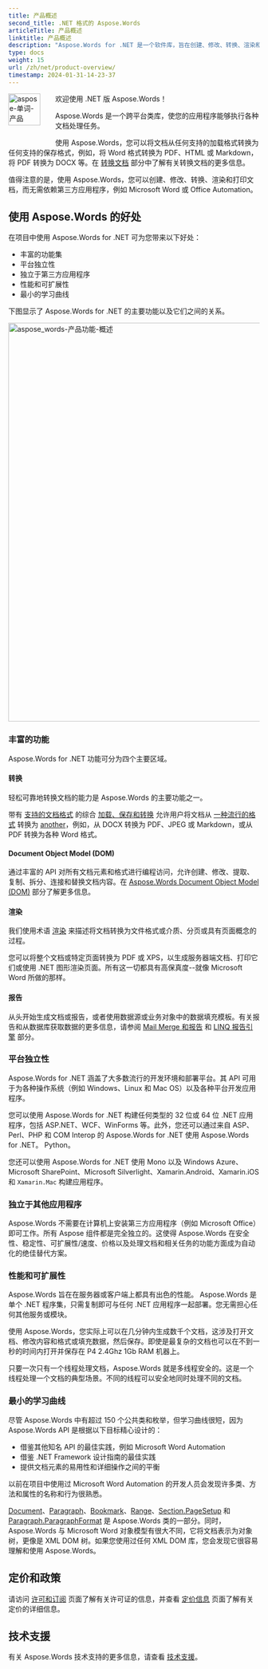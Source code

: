 ```yaml
---
title: 产品概述
second_title: .NET 格式的 Aspose.Words
articleTitle: 产品概述
linktitle: 产品概述
description: "Aspose.Words for .NET 是一个软件库，旨在创建、修改、转换、渲染和打印文档，而无需依赖任何其他软件。"
type: docs
weight: 15
url: /zh/net/product-overview/
timestamp: 2024-01-31-14-23-37
---
```


<img src="/words/net/product-overview/product-overview_1" alt="aspose-单词-产品" align="left" style="width:64px; margin: 0 30px 30px 0"/>

欢迎使用 .NET 版 Aspose.Words！

Aspose.Words 是一个跨平台类库，使您的应用程序能够执行各种文档处理任务。

使用 Aspose.Words，您可以将文档从任何支持的加载格式转换为任何支持的保存格式，例如，将 Word 格式转换为 PDF、HTML 或 Markdown，将 PDF 转换为 DOCX 等。在 [转换文档](/words/zh/net/convert-a-document/) 部分中了解有关转换文档的更多信息。

值得注意的是，使用 Aspose.Words，您可以创建、修改、转换、渲染和打印文档，而无需依赖第三方应用程序，例如 Microsoft Word 或 Office Automation。

## 使用 Aspose.Words 的好处

在项目中使用 Aspose.Words for .NET 可为您带来以下好处：

- 丰富的功能集
- 平台独立性
- 独立于第三方应用程序
- 性能和可扩展性
- 最小的学习曲线

下图显示了 Aspose.Words for .NET 的主要功能以及它们之间的关系。

<img src="/words/net/product-overview/aspose-words-product-features-overview.png" alt="aspose_words-产品功能-概述" style="width:800px"/>

### 丰富的功能

Aspose.Words for .NET 功能可分为四个主要区域。

#### 转换

轻松可靠地转换文档的能力是 Aspose.Words 的主要功能之一。

带有 [支持的文档格式](/words/zh/net/supported-document-formats/) 的综合 [加载、保存和转换](/words/zh/net/loading-saving-and-converting/) 允许用户将文档从 [一种流行的格式](https://reference.aspose.com/words/zh/net/aspose.words/loadformat/) 转换为 [another](https://reference.aspose.com/words/zh/net/aspose.words/saveformat/)，例如，从 DOCX 转换为 PDF、JPEG 或 Markdown，或从 PDF 转换为各种 Word 格式。

#### Document Object Model (DOM)

通过丰富的 API 对所有文档元素和格式进行编程访问，允许创建、修改、提取、复制、拆分、连接和替换文档内容。在 [Aspose.Words Document Object Model (DOM)](/words/zh/net/aspose-words-document-object-model/) 部分了解更多信息。

#### 渲染

我们使用术语 [渲染](/words/zh/net/rendering/) 来描述将文档转换为文件格式或介质、分页或具有页面概念的过程。

您可以将整个文档或特定页面转换为 PDF 或 XPS，以生成服务器端文档、打印它们或使用 .NET 图形渲染页面。所有这一切都具有高保真度--就像 Microsoft Word 所做的那样。

#### 报告

从头开始生成文档或报告，或者使用数据源或业务对象中的数据填充模板。有关报告和从数据库获取数据的更多信息，请参阅 [Mail Merge 和报告](/words/net/mail-merge-and-reporting/) 和 [LINQ 报告引擎](/words/net/linq-reporting-engine/) 部分。

### 平台独立性

Aspose.Words for .NET 涵盖了大多数流行的开发环境和部署平台。其 API 可用于为各种操作系统（例如 Windows、Linux 和 Mac OS）以及各种平台开发应用程序。

您可以使用 Aspose.Words for .NET 构建任何类型的 32 位或 64 位 .NET 应用程序，包括 ASP.NET、WCF、WinForms 等。此外，您还可以通过来自 ASP、Perl、PHP 和 COM Interop 的 Aspose.Words for .NET 使用 Aspose.Words for .NET。 Python。

您还可以使用 Aspose.Words for .NET 使用 Mono 以及 Windows Azure、Microsoft SharePoint、Microsoft Silverlight、Xamarin.Android、Xamarin.iOS 和 `Xamarin.Mac` 构建应用程序。

### 独立于其他应用程序

Aspose.Words 不需要在计算机上安装第三方应用程序（例如 Microsoft Office）即可工作。所有 Aspose 组件都是完全独立的。这使得 Aspose.Words 在安全性、稳定性、可扩展性/速度、价格以及处理文档和相关任务的功能方面成为自动化的绝佳替代方案。

### 性能和可扩展性

Aspose.Words 旨在在服务器或客户端上都具有出色的性能。 Aspose.Words 是单个 .NET 程序集，只需复制即可与任何 .NET 应用程序一起部署。您无需担心任何其他服务或模块。

使用 Aspose.Words，您实际上可以在几分钟内生成数千个文档，这涉及打开文档、修改内容和格式或填充数据，然后保存。即使是最复杂的文档也可以在不到一秒的时间内打开并保存在 P4 2.4Ghz 1Gb RAM 机器上。

只要一次只有一个线程处理文档，Aspose.Words 就是多线程安全的。这是一个线程处理一个文档的典型场景。不同的线程可以安全地同时处理不同的文档。

### 最小的学习曲线

尽管 Aspose.Words 中有超过 150 个公共类和枚举，但学习曲线很短，因为 Aspose.Words API 是根据以下目标精心设计的：

- 借鉴其他知名 API 的最佳实践，例如 Microsoft Word Automation
- 借鉴 .NET Framework 设计指南的最佳实践
- 提供文档元素的易用性和详细操作之间的平衡

以前在项目中使用过 Microsoft Word Automation 的开发人员会发现许多类、方法和属性的名称和行为很熟悉。

[Document](https://reference.aspose.com/words/zh/net/aspose.words/document/)、[Paragraph](https://reference.aspose.com/words/zh/net/aspose.words/paragraph/)、[Bookmark](https://reference.aspose.com/words/zh/net/aspose.words/bookmark/)、[Range](https://reference.aspose.com/words/zh/net/aspose.words/range/)、[Section.PageSetup](https://reference.aspose.com/words/zh/net/aspose.words/section/pagesetup/) 和 [Paragraph.ParagraphFormat](https://reference.aspose.com/words/zh/net/aspose.words/paragraphformat/) 是 Aspose.Words 类的一部分。同时，Aspose.Words 与 Microsoft Word 对象模型有很大不同，它将文档表示为对象树，更像是 XML DOM 树。如果您使用过任何 XML DOM 库，您会发现它很容易理解和使用 Aspose.Words。

## 定价和政策

请访问 [许可和订阅](/words/zh/net/licensing/) 页面了解有关许可证的信息，并查看 [定价信息](https://purchase.aspose.com/pricing/words/family/) 页面了解有关定价的详细信息。

## 技术支援

有关 Aspose.Words 技术支持的更多信息，请查看 [技术支援](/words/zh/net/technical-support/)。

